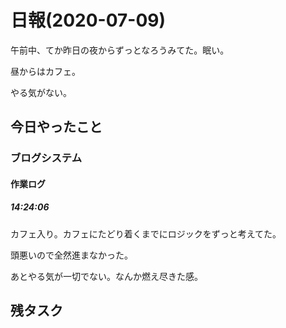 # 日報(2020-07-09)

午前中、てか昨日の夜からずっとなろうみてた。眠い。

昼からはカフェ。

やる気がない。

## 今日やったこと

### ブログシステム

#### 作業ログ

##### 14:24:06

カフェ入り。カフェにたどり着くまでにロジックをずっと考えてた。

頭悪いので全然進まなかった。

あとやる気が一切でない。なんか燃え尽きた感。

## 残タスク
